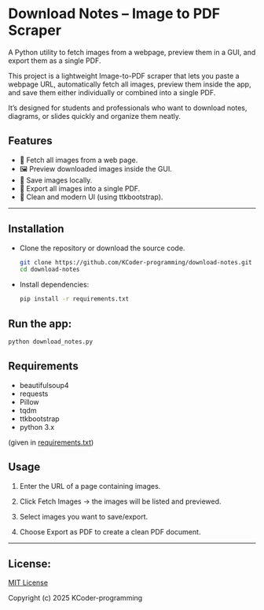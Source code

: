# Download Notes – Image to PDF Scraper
A Python utility to fetch images from a webpage, preview them in a GUI, and export them as a single PDF.

This project is a lightweight Image-to-PDF scraper that lets you paste a webpage URL, automatically fetch all images, preview them inside the app, and save them either individually or combined into a single PDF.

It’s designed for students and professionals who want to download notes, diagrams, or slides quickly and organize them neatly.

## Features
- 🔗 Fetch all images from a web page.
- 🖼️ Preview downloaded images inside the GUI.
- 📂 Save images locally.
- 📑 Export all images into a single PDF.
- 🎨 Clean and modern UI (using ttkbootstrap).

---

## Installation
- Clone the repository or download the source code.
  ```bash
  git clone https://github.com/KCoder-programming/download-notes.git
  cd download-notes
  ```

- Install dependencies:
  ```bash
  pip install -r requirements.txt
  ```

## Run the app:
```bash
python download_notes.py
```

## Requirements
- beautifulsoup4
- requests
- Pillow
- tqdm
- ttkbootstrap
- python 3.x

(given in [requirements.txt](https://github.com/KCoder-programming/html-img-scraper/blob/main/download_images.py))

## Usage
1. Enter the URL of a page containing images.

2. Click Fetch Images → the images will be listed and previewed.

3. Select images you want to save/export.

4. Choose Export as PDF to create a clean PDF document.

---

## License:
[MIT License](https://github.com/KCoder-programming/html-img-scraper/blob/main/LICENSE)

Copyright (c) 2025 KCoder-programming
